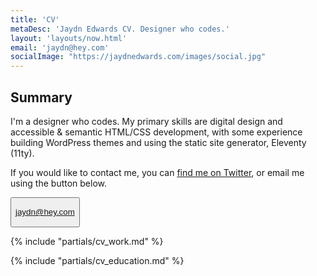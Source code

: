 ```yaml
---
title: 'CV'
metaDesc: 'Jaydn Edwards CV. Designer who codes.'
layout: 'layouts/now.html'
email: 'jaydn@hey.com'
socialImage: "https://jaydnedwards.com/images/social.jpg"
---
```


## Summary
I'm a designer who codes. My primary skills are digital design and accessible & semantic HTML/CSS development, with some experience building WordPress themes and using the static site generator, Eleventy (11ty).

If you would like to contact me, you can [find me on Twitter](https://twitter.com/Jaydn_Edwards), or email me using the button below.

<button class="email__button">

[jaydn@hey.com](mailto:jaydn@hey.com)

</button>

{% include "partials/cv_work.md" %} 

{% include "partials/cv_education.md" %}

